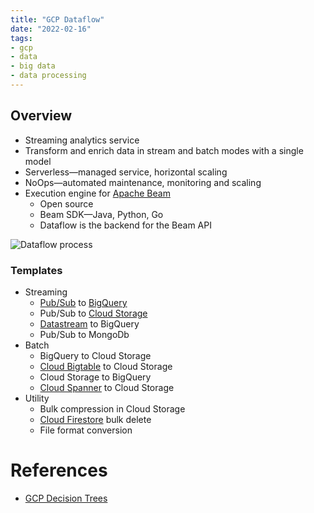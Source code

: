 ```yaml
---
title: "GCP Dataflow"
date: "2022-02-16"
tags:
- gcp
- data
- big data
- data processing
---
```


## Overview

- Streaming analytics service
- Transform and enrich data in stream and batch modes with a single model
- Serverless—managed service, horizontal scaling
- NoOps—automated maintenance, monitoring and scaling
- Execution engine for [Apache Beam](notes/Apache%20Beam.md)
	- Open source
	- Beam SDK—Java, Python, Go
	- Dataflow is the backend for the Beam API

![Dataflow process](files/dataflow_process.svg)

### Templates

- Streaming
	- [Pub/Sub](notes/GCP%20Pub%20Sub.md) to [BigQuery](notes/GCP%20BigQuery.md)
	- Pub/Sub to [Cloud Storage](notes/GCP%20Cloud%20Storage.md)
	- [Datastream](notes/GCP%20Datastream.md) to BigQuery
	- Pub/Sub to MongoDb
- Batch
	- BigQuery to Cloud Storage
	- [Cloud Bigtable](notes/GCP%20Cloud%20Bigtable.md) to Cloud Storage
	- Cloud Storage to BigQuery
	- [Cloud Spanner](notes/GCP%20Cloud%20Spanner.md) to Cloud Storage
- Utility
	- Bulk compression in Cloud Storage
	- [Cloud Firestore](notes/GCP%20Cloud%20Firestore.md) bulk delete
	- File format conversion

# References

- [GCP Decision Trees](notes/moc/GCP%20Decision%20Trees.md)
